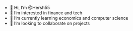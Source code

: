 - 👋 Hi, I’m @Hersh55
- 👀 I’m interested in finance and tech
- 🌱 I’m currently learning economics and computer science
- 💞️ I’m looking to collaborate on projects

<!---
Hersh55/Hersh55 is a ✨ special ✨ repository because its `README.md` (this file) appears on your GitHub profile.
You can click the Preview link to take a look at your changes.
--->
